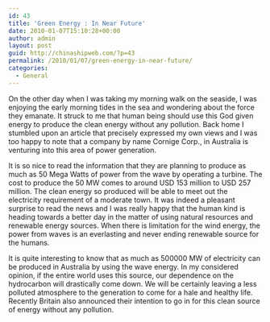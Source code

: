 ```yaml
---
id: 43
title: 'Green Energy : In Near Future'
date: 2010-01-07T15:10:28+00:00
author: admin
layout: post
guid: http://chinashipweb.com/?p=43
permalink: /2010/01/07/green-energy-in-near-future/
categories:
  - General
---
```

On the other day when I was taking my morning walk on the seaside, I was enjoying the early morning tides in the sea and wondering about the force they emanate. It struck to me that human being should use this God given energy to produce the clean energy without any pollution. Back home I stumbled upon an article that precisely expressed my own views and I was too happy to note that a company by name Cornige Corp., in Australia is venturing into this area of power generation.

It is so nice to read the information that they are planning to produce as much as 50 Mega Watts of power from the wave by operating a turbine. The cost to produce the 50 MW comes to around USD 153 million to USD 257 million. The clean energy so produced will be able to meet out the electricity requirement of a moderate town. It was indeed a pleasant surprise to read the news and I was really happy that the human kind is heading towards a better day in the matter of using natural resources and renewable energy sources. When there is limitation for the wind energy, the power from waves is an everlasting and never ending renewable source for the humans.

It is quite interesting to know that as much as 500000 MW of electricity can be produced in Australia by using the wave energy. In my considered opinion, if the entire world uses this source, our dependence on the hydrocarbon will drastically come down. We will be certainly leaving a less polluted atmosphere to the generation to come for a hale and healthy life. Recently Britain also announced their intention to go in for this clean source of energy without any pollution.